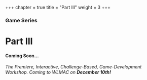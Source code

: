 +++
chapter = true
title = "Part III"
weight = 3
+++

### Game Series
# Part III

#### Coming Soon...
*The Premiere, Interactive, Challenge-Based, Game-Development Workshop. Coming to WLMAC on **December 10th!***

